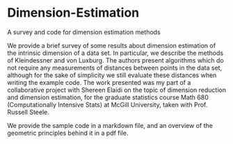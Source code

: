 # Dimension-Estimation
A survey and code for dimension estimation methods

We provide a brief survey of some results about dimension estimation of the intrinsic dimension of a data set. In particular, we describe the methods of Kleindessner and von Luxburg. The authors present algorithms which do not require any measurements of distances between points in the data set, although for the sake of simplicity we still evaluate these distances when writing the example code. The work presented was my part of a collaborative project with Shereen Elaidi on the topic of dimension reduction and dimension estimation, for the graduate statistics course Math 680 (Computationally Intensive Stats) at McGill University, taken with Prof. Russell Steele. 

We provide the sample code in a markdown file, and an overview of the geometric principles behind it in a pdf file.
